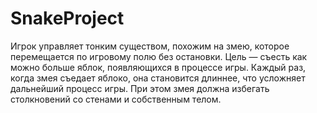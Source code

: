 # SnakeProject
Игрок управляет тонким существом, похожим на змею, которое перемещается по игровому полю без остановки. Цель — съесть как можно больше яблок, появляющихся в процессе игры. Каждый раз, когда змея съедает яблоко, она становится длиннее, что усложняет дальнейший процесс игры. При этом змея должна избегать столкновений со стенами и собственным телом.
